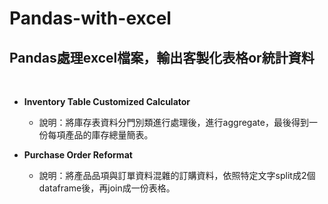 # Pandas-with-excel
## Pandas處理excel檔案，輸出客製化表格or統計資料

<br>

- **Inventory Table Customized Calculator**
  * 說明：將庫存表資料分門別類進行處理後，進行aggregate，最後得到一份每項產品的庫存總量簡表。
 
- **Purchase Order Reformat**
  * 說明：將產品品項與訂單資料混雜的訂購資料，依照特定文字split成2個dataframe後，再join成一份表格。
